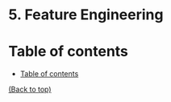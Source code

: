 # 5. Feature Engineering

# Table of contents
- [Table of contents](#table-of-contents)

[(Back to top)](#table-of-contents)

